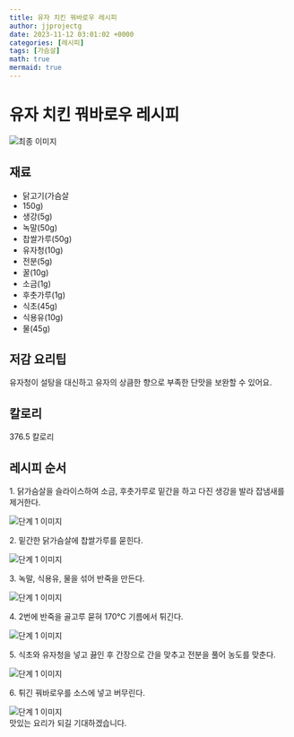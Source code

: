 ```yaml
---
title: 유자 치킨 꿔바로우 레시피
author: jjprojectg
date: 2023-11-12 03:01:02 +0000
categories: [레시피]
tags: [가슴살]
math: true
mermaid: true
---
```

<meta name="og:type" content="website"/>
<meta charset="UTF-8"/>
<div class="header">
  <h1>유자 치킨 꿔바로우 레시피</h1>
</div>

<div class="container my-4">
  <div class="row">
    <div class="col-12 col-md-6">
      <div class="recipe-image">
        <img src="http://www.foodsafetykorea.go.kr/uploadimg/cook/10_01076_2.png" class="step-image" alt="최종 이미지"/>
      </div>
    </div>
    <div class="col-12 col-md-6">
      <div class="ingredients">
        <h2>재료</h2>
        <ul class="card">
          <li> 닭고기(가슴살 </li>
          <li> 150g) </li>
          <li>  생강(5g) </li>
          <li> 녹말(50g) </li>
          <li>  찹쌀가루(50g) </li>
          <li>  유자청(10g) </li>
          <li> 전분(5g) </li>
          <li>  꿀(10g) </li>
          <li>  소금(1g) </li>
          <li> 후춧가루(1g) </li>
          <li>  식초(45g) </li>
          <li>  식용유(10g) </li>
          <li> 물(45g) </li>
</ul>
      </div>
    </div>
    <div class="col-12 col-md-6">
      <div class="ingredients">
        <h2>저감 요리팁</h2>
        <div class="card"> 
          <p>
            유자청이 설탕을 대신하고 유자의 상큼한 향으로 부족한 단맛을 보완할 수 있어요.
          </p>
        </div>
      </div>
      <div class="ingredients">
        <h2>칼로리</h2>
        <div class="card"> 
          <p>
            376.5 칼로리
          </p>
        </div>
      </div>
    </div>
  </div>

  <h2 class="my-4">레시피 순서</h2>
  <div class="card recipe-card">
    <div class="card-body recipe-step">
      <p class="card-text step-description">1. 닭가슴살을 슬라이스하여 소금,
후춧가루로 밑간을 하고 다진
생강을 발라 잡냄새를 제거한다.</p>
      <img src="http://www.foodsafetykorea.go.kr/uploadimg/cook/20_01076_1.JPG" alt="단계 1 이미지" class="step-image"/>
    </div>
  </div>
  <div class="card recipe-card">
    <div class="card-body recipe-step">
      <p class="card-text step-description">2. 밑간한 닭가슴살에 찹쌀가루를
묻힌다.</p>
      <img src="http://www.foodsafetykorea.go.kr/uploadimg/cook/20_01076_2.JPG" alt="단계 1 이미지" class="step-image"/>
    </div>
  </div>
  <div class="card recipe-card">
    <div class="card-body recipe-step">
      <p class="card-text step-description">3. 녹말, 식용유, 물을 섞어 반죽을
만든다.</p>
      <img src="http://www.foodsafetykorea.go.kr/uploadimg/cook/20_01076_3.JPG" alt="단계 1 이미지" class="step-image"/>
    </div>
  </div>
  <div class="card recipe-card">
    <div class="card-body recipe-step">
      <p class="card-text step-description">4. 2번에 반죽을 골고루 묻혀 170℃
기름에서 튀긴다.</p>
      <img src="http://www.foodsafetykorea.go.kr/uploadimg/cook/20_01076_4.JPG" alt="단계 1 이미지" class="step-image"/>
    </div>
  </div>
  <div class="card recipe-card">
    <div class="card-body recipe-step">
      <p class="card-text step-description">5. 식초와 유자청을 넣고 끓인 후
간장으로 간을 맞추고 전분을
풀어 농도를 맞춘다.</p>
      <img src="http://www.foodsafetykorea.go.kr/uploadimg/cook/20_01076_5.JPG" alt="단계 1 이미지" class="step-image"/>
    </div>
  </div>
  <div class="card recipe-card">
    <div class="card-body recipe-step">
      <p class="card-text step-description">6. 튀긴 꿔바로우를 소스에 넣고
버무린다.</p>
      <img src="http://www.foodsafetykorea.go.kr/uploadimg/cook/20_01076_6.JPG" alt="단계 1 이미지" class="step-image"/>
    </div>
  </div>

</div>
맛있는 요리가 되길 기대하겠습니다.
